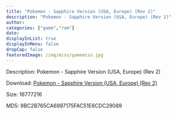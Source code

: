 ```yaml
---
title: "Pokemon - Sapphire Version (USA, Europe) (Rev 2)"
description: "Pokemon - Sapphire Version (USA, Europe) (Rev 2)"
author: 
categories: ["game","rom"]
date: 
displayInList: true
displayInMenu: false
dropCap: false
featuredImage: /img/miss/gamemiss.jpg
---
```


Description: Pokemon - Sapphire Version (USA, Europe) (Rev 2)

Download: <a style="text-decoration:underline;" href="https://mega.nz/#!TaYEjChS!MsSlKdWyTug2BGwl0mjYiaEnC9yEiDg7j_jdAyffJss" target = "_blank" rel = "nofollow" > Pokemon - Sapphire Version (USA, Europe) (Rev 2)</a>

Size: 16777216

MD5: 9BC2B765CA6997175FAC51E6CDC29089

